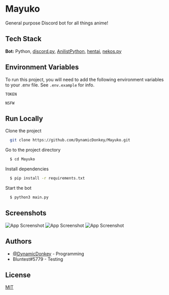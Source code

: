 
# Mayuko

General purpose Discord bot for all things anime!


## Tech Stack

**Bot:** Python, [discord.py](https://discordpy.readthedocs.io/en/stable/index.html), [AnilistPython](https://github.com/ReZeroE/AnilistPython), [hentai](https://github.com/hentai-chan/hentai), [nekos.py](https://github.com/Nekos-life/nekos.py)


  
## Environment Variables

To run this project, you will need to add the following environment variables to your .env file. See `.env.example` for info.

`TOKEN`

`NSFW`

  
## Run Locally

Clone the project

```bash
  git clone https://github.com/DynamicDonkey/Mayuko.git
```

Go to the project directory

```bash
  $ cd Mayuko
```

Install dependencies

```bash
  $ pip install -r requirements.txt
```

Start the bot

```bash
  $ python3 main.py
```

  
## Screenshots

![App Screenshot](https://hakurei.reeee.ee/56KrdLimk.png)
![App Screenshot](https://hakurei.reeee.ee/56Kri0GCp.png)
![App Screenshot](https://hakurei.reeee.ee/56KrsFEfy.png)
  
## Authors

- [@DynamicDonkey](https://www.github.com/DynamicDonkey) - Programming
- Bluntest#5779 - Testing

  
## License

[MIT](https://choosealicense.com/licenses/mit/)

  